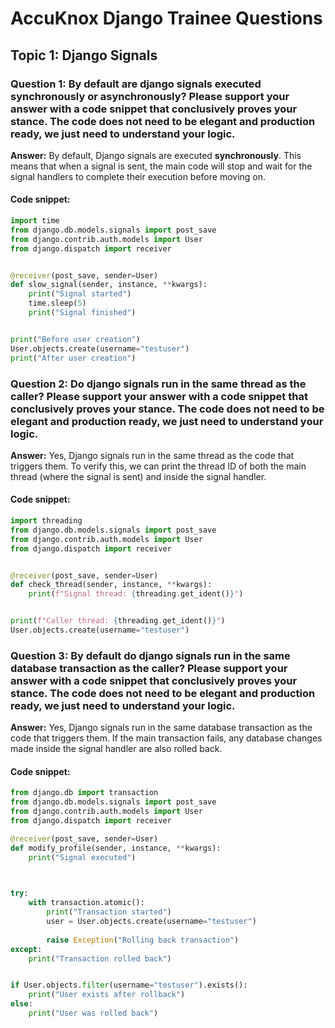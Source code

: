 # AccuKnox Django Trainee Questions

## Topic 1: Django Signals

### Question 1: By default are django signals executed synchronously or asynchronously? Please support your answer with a code snippet that conclusively proves your stance. The code does not need to be elegant and production ready, we just need to understand your logic.


**Answer:** By default, Django signals are executed **synchronously**. This means that when a signal is sent, the main code will stop and wait for the signal handlers to complete their execution before moving on.

#### Code snippet:

```python
import time
from django.db.models.signals import post_save
from django.contrib.auth.models import User
from django.dispatch import receiver


@receiver(post_save, sender=User)
def slow_signal(sender, instance, **kwargs):
    print("Signal started")
    time.sleep(5)  
    print("Signal finished")


print("Before user creation")
User.objects.create(username="testuser")
print("After user creation")
```


### Question 2: Do django signals run in the same thread as the caller? Please support your answer with a code snippet that conclusively proves your stance. The code does not need to be elegant and production ready, we just need to understand your logic.


**Answer:** Yes, Django signals run in the same thread as the code that triggers them. To verify this, we can print the thread ID of both the main thread (where the signal is sent) and inside the signal handler.

#### Code snippet:

```python
import threading
from django.db.models.signals import post_save
from django.contrib.auth.models import User
from django.dispatch import receiver


@receiver(post_save, sender=User)
def check_thread(sender, instance, **kwargs):
    print(f"Signal thread: {threading.get_ident()}")


print(f"Caller thread: {threading.get_ident()}")
User.objects.create(username="testuser")

```
### Question 3:  By default do django signals run in the same database transaction as the caller? Please support your answer with a code snippet that conclusively proves your stance. The code does not need to be elegant and production ready, we just need to understand your logic.




**Answer:** Yes, Django signals run in the same database transaction as the code that triggers them. If the main transaction fails, any database changes made inside the signal handler are also rolled back.

#### Code snippet:

```python
from django.db import transaction
from django.db.models.signals import post_save
from django.contrib.auth.models import User
from django.dispatch import receiver

@receiver(post_save, sender=User)
def modify_profile(sender, instance, **kwargs):
    print("Signal executed")
    


try:
    with transaction.atomic():
        print("Transaction started")
        user = User.objects.create(username="testuser")
       
        raise Exception("Rolling back transaction")  
except:
    print("Transaction rolled back")


if User.objects.filter(username="testuser").exists():
    print("User exists after rollback")
else:
    print("User was rolled back")

```

